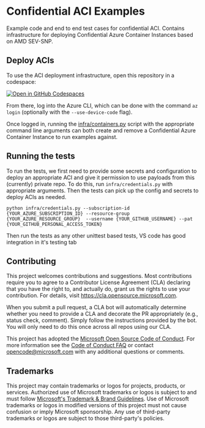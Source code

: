 # Confidential ACI Examples

Example code and end to end test cases for confidential ACI. Contains infrastructure for deploying Confidential Azure Container Instances based on AMD SEV-SNP.

## Deploy ACIs

To use the ACI deployment infrastructure, open this repository in a codespace:

[![Open in GitHub Codespaces](https://github.com/codespaces/badge.svg)](https://github.com/codespaces/new?hide_repo_select=true&ref=main&repo=616412316&machine=standardLinux32gb&devcontainer_path=.devcontainer%2Fdevcontainer.json&location=WestEurope)

From there, log into the Azure CLI, which can be done with the command `az login` (optionally with the `--use-device-code` flag).

Once logged in, running the [infra/containers.py](infra/containers.py) script with the appropriate command line arguments can both create and remove a Confidential Azure Container Instance to run examples against.

## Running the tests

To run the tests, we first need to provide some secrets and configuration to deploy an appropriate ACI and give it permission to use payloads from this (currently) private repo. To do this, run `infra/credentials.py` with appropriate arguments. Then the tests can pick up the config and secrets to deploy ACIs as needed.

```
python infra/credentials.py --subscription-id {YOUR_AZURE_SUBSCRIPTION_ID} --resource-group {YOUR_AZURE_RESOURCE_GROUP}  --username {YOUR_GITHUB_USERNAME} --pat {YOUR_GITHUB_PERSONAL_ACCESS_TOKEN}
```

Then run the tests as any other unittest based tests, VS code has good integration in it's testing tab

## Contributing

This project welcomes contributions and suggestions.  Most contributions require you to agree to a
Contributor License Agreement (CLA) declaring that you have the right to, and actually do, grant us
the rights to use your contribution. For details, visit https://cla.opensource.microsoft.com.

When you submit a pull request, a CLA bot will automatically determine whether you need to provide
a CLA and decorate the PR appropriately (e.g., status check, comment). Simply follow the instructions
provided by the bot. You will only need to do this once across all repos using our CLA.

This project has adopted the [Microsoft Open Source Code of Conduct](https://opensource.microsoft.com/codeofconduct/).
For more information see the [Code of Conduct FAQ](https://opensource.microsoft.com/codeofconduct/faq/) or
contact [opencode@microsoft.com](mailto:opencode@microsoft.com) with any additional questions or comments.

## Trademarks

This project may contain trademarks or logos for projects, products, or services. Authorized use of Microsoft
trademarks or logos is subject to and must follow
[Microsoft's Trademark & Brand Guidelines](https://www.microsoft.com/en-us/legal/intellectualproperty/trademarks/usage/general).
Use of Microsoft trademarks or logos in modified versions of this project must not cause confusion or imply Microsoft sponsorship.
Any use of third-party trademarks or logos are subject to those third-party's policies.
